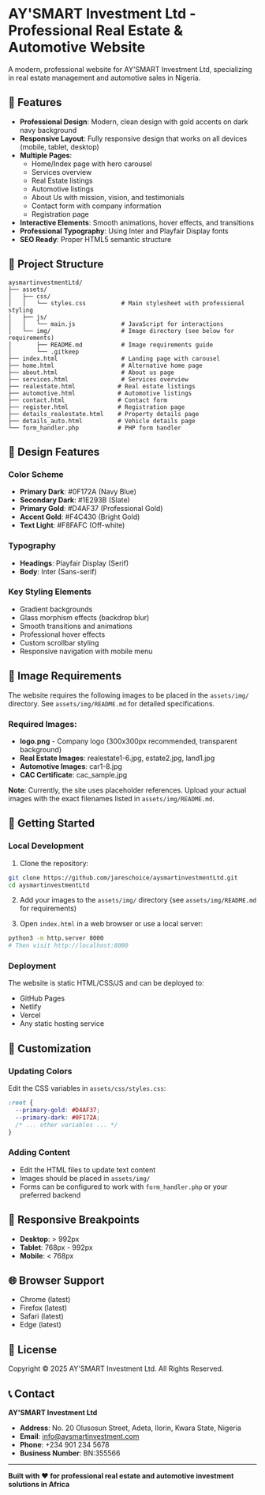 # AY'SMART Investment Ltd - Professional Real Estate & Automotive Website

A modern, professional website for AY'SMART Investment Ltd, specializing in real estate management and automotive sales in Nigeria.

## 🌟 Features

- **Professional Design**: Modern, clean design with gold accents on dark navy background
- **Responsive Layout**: Fully responsive design that works on all devices (mobile, tablet, desktop)
- **Multiple Pages**:
  - Home/Index page with hero carousel
  - Services overview
  - Real Estate listings
  - Automotive listings
  - About Us with mission, vision, and testimonials
  - Contact form with company information
  - Registration page
- **Interactive Elements**: Smooth animations, hover effects, and transitions
- **Professional Typography**: Using Inter and Playfair Display fonts
- **SEO Ready**: Proper HTML5 semantic structure

## 📁 Project Structure

```
aysmartinvestmentLtd/
├── assets/
│   ├── css/
│   │   └── styles.css          # Main stylesheet with professional styling
│   ├── js/
│   │   └── main.js             # JavaScript for interactions
│   └── img/                    # Image directory (see below for requirements)
│       ├── README.md           # Image requirements guide
│       └── .gitkeep
├── index.html                  # Landing page with carousel
├── home.html                   # Alternative home page
├── about.html                  # About us page
├── services.html               # Services overview
├── realestate.html            # Real estate listings
├── automotive.html            # Automotive listings
├── contact.html               # Contact form
├── register.html              # Registration page
├── details_realestate.html    # Property details page
├── details_auto.html          # Vehicle details page
└── form_handler.php           # PHP form handler

```

## 🎨 Design Features

### Color Scheme
- **Primary Dark**: #0F172A (Navy Blue)
- **Secondary Dark**: #1E293B (Slate)
- **Primary Gold**: #D4AF37 (Professional Gold)
- **Accent Gold**: #F4C430 (Bright Gold)
- **Text Light**: #F8FAFC (Off-white)

### Typography
- **Headings**: Playfair Display (Serif)
- **Body**: Inter (Sans-serif)

### Key Styling Elements
- Gradient backgrounds
- Glass morphism effects (backdrop blur)
- Smooth transitions and animations
- Professional hover effects
- Custom scrollbar styling
- Responsive navigation with mobile menu

## 📸 Image Requirements

The website requires the following images to be placed in the `assets/img/` directory. See `assets/img/README.md` for detailed specifications.

### Required Images:
- **logo.png** - Company logo (300x300px recommended, transparent background)
- **Real Estate Images**: realestate1-6.jpg, estate2.jpg, land1.jpg
- **Automotive Images**: car1-8.jpg
- **CAC Certificate**: cac_sample.jpg

**Note**: Currently, the site uses placeholder references. Upload your actual images with the exact filenames listed in `assets/img/README.md`.

## 🚀 Getting Started

### Local Development

1. Clone the repository:
```bash
git clone https://github.com/jareschoice/aysmartinvestmentLtd.git
cd aysmartinvestmentLtd
```

2. Add your images to the `assets/img/` directory (see `assets/img/README.md` for requirements)

3. Open `index.html` in a web browser or use a local server:
```bash
python3 -m http.server 8000
# Then visit http://localhost:8000
```

### Deployment

The website is static HTML/CSS/JS and can be deployed to:
- GitHub Pages
- Netlify
- Vercel
- Any static hosting service

## 🔧 Customization

### Updating Colors
Edit the CSS variables in `assets/css/styles.css`:
```css
:root {
  --primary-gold: #D4AF37;
  --primary-dark: #0F172A;
  /* ... other variables ... */
}
```

### Adding Content
- Edit the HTML files to update text content
- Images should be placed in `assets/img/`
- Forms can be configured to work with `form_handler.php` or your preferred backend

## 📱 Responsive Breakpoints

- **Desktop**: > 992px
- **Tablet**: 768px - 992px
- **Mobile**: < 768px

## 🌐 Browser Support

- Chrome (latest)
- Firefox (latest)
- Safari (latest)
- Edge (latest)

## 📝 License

Copyright © 2025 AY'SMART Investment Ltd. All Rights Reserved.

## 📞 Contact

**AY'SMART Investment Ltd**
- **Address**: No. 20 Olusosun Street, Adeta, Ilorin, Kwara State, Nigeria
- **Email**: info@aysmartinvestment.com
- **Phone**: +234 901 234 5678
- **Business Number**: BN:355566

---

**Built with ❤️ for professional real estate and automotive investment solutions in Africa**

